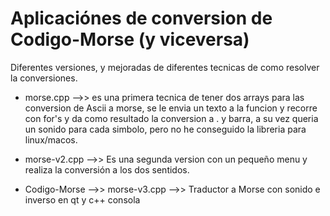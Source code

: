 # Aplicaciónes de conversion de Codigo-Morse (y viceversa)

Diferentes versiones, y mejoradas de diferentes tecnicas de como resolver la conversiones.

- morse.cpp -->> es una primera tecnica de tener dos arrays para las conversion de Ascii a morse, se le envia un texto a la funcion y recorre con for's y da como resultado la conversion a . y barra, a su vez queria un sonido para cada simbolo, pero no he conseguido la libreria para linux/macos.

- morse-v2.cpp -->> Es una segunda version con un pequeño menu y realiza la conversión a los dos sentidos.

- Codigo-Morse -->> morse-v3.cpp -->> Traductor a Morse con sonido e inverso en qt y c++ consola
